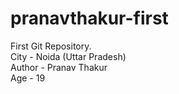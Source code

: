 # pranavthakur-first
First Git Repository.
<br>
City - Noida (Uttar Pradesh)
<br>
Author - Pranav Thakur
<br>
Age - 19

